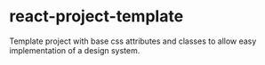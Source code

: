 # react-project-template
Template project with base css attributes and classes to allow easy implementation of a design system.
